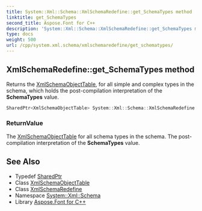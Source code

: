 ```yaml
---
title: System::Xml::Schema::XmlSchemaRedefine::get_SchemaTypes method
linktitle: get_SchemaTypes
second_title: Aspose.Font for C++
description: 'System::Xml::Schema::XmlSchemaRedefine::get_SchemaTypes method. Returns the XmlSchemaObjectTable, for all simple and complex types in the schema, which holds the post-compilation interpretation of the SchemaTypes value in C++.'
type: docs
weight: 500
url: /cpp/system.xml.schema/xmlschemaredefine/get_schematypes/
---
```

## XmlSchemaRedefine::get_SchemaTypes method


Returns the [XmlSchemaObjectTable](../../xmlschemaobjecttable/), for all simple and complex types in the schema, which holds the post-compilation interpretation of the **SchemaTypes** value.

```cpp
SharedPtr<XmlSchemaObjectTable> System::Xml::Schema::XmlSchemaRedefine::get_SchemaTypes()
```


### ReturnValue

The [XmlSchemaObjectTable](../../xmlschemaobjecttable/) for all schema types in the schema. The post-compilation interpretation of the **SchemaTypes** value.

## See Also

* Typedef [SharedPtr](../../../system/sharedptr/)
* Class [XmlSchemaObjectTable](../../xmlschemaobjecttable/)
* Class [XmlSchemaRedefine](../)
* Namespace [System::Xml::Schema](../../)
* Library [Aspose.Font for C++](../../../)
